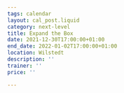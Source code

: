 ```yaml
---
tags: calendar
layout: cal_post.liquid
category: next-level
title: Expand the Box
date: 2021-12-30T17:00:00+01:00
end_date: 2022-01-02T17:00:00+01:00
location: Wilstedt
description: ''
trainer: ''
price: ''

---
```

